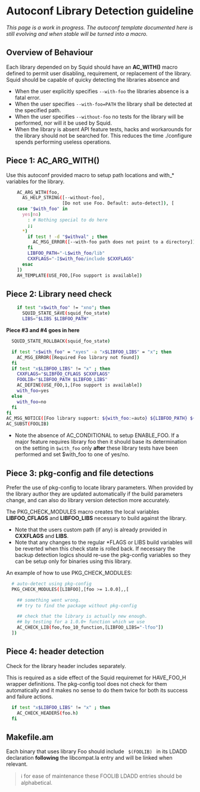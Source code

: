 ---
---
# Autoconf Library Detection guideline

*This page is a work in progress. The autoconf template documented here
is still evolving and when stable will be turned into a macro.*

## Overview of Behaviour

Each library depended on by Squid should have an **AC_WITH()** macro
defined to permit user disabling, requirement, or replacement of the
library. Squid should be capable of quicky detecting the libraries
absence and

* When the user explicitly specifies `--with-foo` the libraries absence
is a fatal error.
* When the user specifies `--with-foo=PATH` the library shall be
detected at the specified path.
* When the user specifies `--without-foo` no tests for the library
will be performed, nor will it be used by Squid.
* When the library is absent API feature tests, hacks and workarounds
for the library should not be searched for. This reduces the time
./configure spends performing useless operations.

## Piece 1: AC_ARG_WITH()

Use this autoconf provided macro to setup path locations and with_\*
variables for the library.

```bash
    AC_ARG_WITH(foo,
      AS_HELP_STRING([--without-foo],
                     [Do not use Foo. Default: auto-detect]), [
    case "$with_foo" in
      yes|no)
        : # Nothing special to do here
        ;;
      *)
        if test ! -d "$withval" ; then
          AC_MSG_ERROR([--with-foo path does not point to a directory])
        fi
        LIBFOO_PATH="-L$with_foo/lib"
        CXXFLAGS="-I$with_foo/include $CXXFLAGS"
      esac
    ])
    AH_TEMPLATE(USE_FOO,[Foo support is available])
```

## Piece 2: Library need check
```bash
    if test "x$with_foo" != "xno"; then
      SQUID_STATE_SAVE(squid_foo_state)
      LIBS="$LIBS $LIBFOO_PATH"
```
**Piece \#3 and \#4 goes in here**

```bash
  SQUID_STATE_ROLLBACK(squid_foo_state)

  if test "x$with_foo" = "xyes" -a "x$LIBFOO_LIBS" = "x"; then
    AC_MSG_ERROR([Required Foo library not found])
  fi
  if test "x$LIBFOO_LIBS" != "x" ; then
    CXXFLAGS="$LIBFOO_CFLAGS $CXXFLAGS"
    FOOLIB="$LIBFOO_PATH $LIBFOO_LIBS"
    AC_DEFINE(USE_FOO,1,[Foo support is available])
    with_foo=yes
  else
    with_foo=no
  fi
fi
AC_MSG_NOTICE([Foo library support: ${with_foo:=auto} ${LIBFOO_PATH} ${LIBFOO_LIBS}])
AC_SUBST(FOOLIB)
```

- Note the absence of AC_CONDITIONAL to setup ENABLE_FOO. If a major
    feature requires library foo then it should base its determination
    on the setting in `$with_foo` only **after** these library tests
    have been performed and set $with_foo to one of yes/no.

## Piece 3: pkg-config and file detections

Prefer the use of pkg-config to locate library parameters. When provided
by the library author they are updated automatically if the build
parameters change, and can also do library version detection more
accurately.

The PKG_CHECK_MODULES macro creates the local variables
**LIBFOO_CFLAGS** and **LIBFOO_LIBS** necessary to build against the
library.

- Note that the users custom path (if any) is already provided in
    **CXXFLAGS** and **LIBS**.
- Note that any changes to the regular \*FLAGS or LIBS build variables
    will be reverted when this check state is rolled back. If necessary
    the backup detection logics should re-use the pkg-config variables
    so they can be setup only for binaries using this library.

An example of how to use PKG_CHECK_MODULES:

``` bash
  # auto-detect using pkg-config
  PKG_CHECK_MODULES([LIBFOO],[foo >= 1.0.0],,[

    ## something went wrong.
    ## try to find the package without pkg-config

    ## check that the library is actually new enough.
    ## by testing for a 1.0.0+ function which we use
    AC_CHECK_LIB(foo,foo_10_function,[LIBFOO_LIBS="-lfoo"])
  ])
```

## Piece 4: header detection

Check for the library header includes separately.

This is required as a side effect of the Squid requiremet for
HAVE_FOO_H wrapper definitions. The pkg-config tool does not check for
them automatically and it makes no sense to do them twice for both its
success and failure actions.

``` bash
  if test "x$LIBFOO_LIBS" != "x" ; then
    AC_CHECK_HEADERS(foo.h)
  fi
```

## Makefile.am

Each binary that uses library Foo should include `  $(FOOLIB)  ` in its
LDADD declaration **following** the libcompat.la entry and will be
linked when relevant.

> :information_source:
    for ease of maintenance these FOOLIB LDADD entries should be
    alphabetical.
